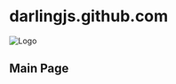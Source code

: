 darlingjs.github.com
====================

![Logo](http://darlingjs.github.io/images/logo-oldschool.png)

## Main Page